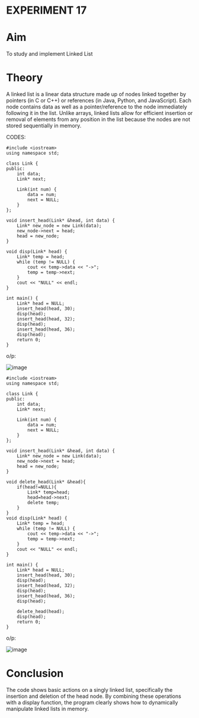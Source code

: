 # EXPERIMENT 17
# Aim 
To study and implement Linked List
# Theory
A linked list is a linear data structure made up of nodes linked together by pointers (in C or C++) or references (in Java, Python, and JavaScript). Each node contains data as well as a pointer/reference to the node immediately following it in the list. Unlike arrays, linked lists allow for efficient insertion or removal of elements from any position in the list because the nodes are not stored sequentially in memory.

CODES:


```
#include <iostream>
using namespace std;

class Link {
public:
    int data;
    Link* next;

    Link(int num) {
        data = num;
        next = NULL;
    }
};

void insert_head(Link* &head, int data) {
    Link* new_node = new Link(data);
    new_node->next = head;
    head = new_node;
}

void disp(Link* head) {
    Link* temp = head;
    while (temp != NULL) {
        cout << temp->data << "->";
        temp = temp->next;
    }
    cout << "NULL" << endl;
}

int main() {
    Link* head = NULL;
    insert_head(head, 30);
    disp(head);
    insert_head(head, 32);
    disp(head);
    insert_head(head, 36);
    disp(head);
    return 0;
}

```
o/p:

![image](https://github.com/user-attachments/assets/edd58846-490d-43d2-9a5c-f9872f0adcfe)


```
#include <iostream>
using namespace std;

class Link {
public:
    int data;
    Link* next;

    Link(int num) {
        data = num;
        next = NULL;
    }
};

void insert_head(Link* &head, int data) {
    Link* new_node = new Link(data);
    new_node->next = head;
    head = new_node;
}

void delete_head(Link* &head){
    if(head!=NULL){
        Link* temp=head;
        head=head->next;
        delete temp;
    }
}
void disp(Link* head) {
    Link* temp = head;
    while (temp != NULL) {
        cout << temp->data << "->";
        temp = temp->next;
    }
    cout << "NULL" << endl;
}

int main() {
    Link* head = NULL;
    insert_head(head, 30);
    disp(head);
    insert_head(head, 32);
    disp(head);
    insert_head(head, 36);
    disp(head);
   
    delete_head(head);
    disp(head);
    return 0;
}
```
o/p:

![image](https://github.com/user-attachments/assets/9252861d-5774-46b1-bd46-7e772eb5f0d9)

# Conclusion
The code shows basic actions on a singly linked list, specifically the insertion and deletion of the head node. By combining these operations with a display function, the program clearly shows how to dynamically manipulate linked lists in memory.
